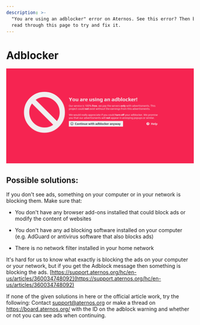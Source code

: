 ```yaml
---
description: >-
  "You are using an adblocker" error on Aternos. See this error? Then be sure to
  read through this page to try and fix it.
---
```


# Adblocker

![](../.gitbook/assets/image.png)

## Possible solutions:

If you don't see ads, something on your computer or in your network is blocking them. Make sure that:

- You don't have any browser add-ons installed that could block ads or modify the content of websites 

- You don't have any ad blocking software installed on your computer \(e.g. AdGuard or antivirus software that also blocks ads\) 

- There is no network filter installed in your home network



It's hard for us to know what exactly is blocking the ads on your computer or your network, but if you get the Adblock message then something is blocking the ads. [https://support.aternos.org/hc/en-us/articles/360034748092](https://support.aternos.org/hc/en-us/articles/360034748092)


If none of the given solutions in here or the official article work, try the following:
Contact support@aternos.org or make a thread on https://board.aternos.org/ with the ID on the adblock warning and whether or not you can see ads when continuing.

